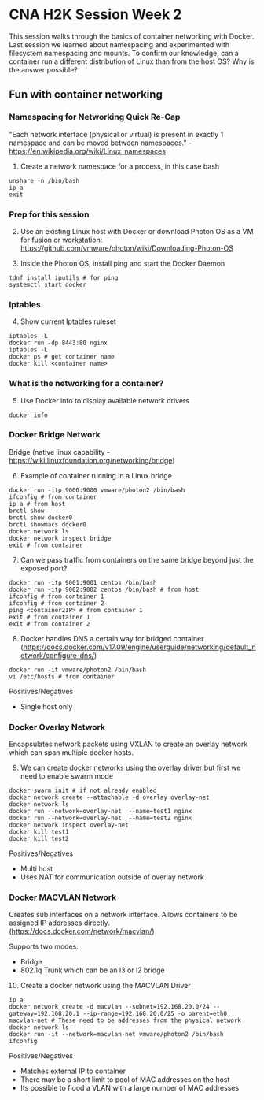 # CNA H2K Session Week 2

This session walks through the basics of container networking with Docker.  Last session we learned about namespacing and experimented with filesystem namespacing and mounts.  To confirm our knowledge, can a container run a different distribution of Linux than from the host OS?  Why is the answer possible?

## Fun with container networking

### Namespacing for Networking Quick Re-Cap

"Each network interface (physical or virtual) is present in exactly 1 namespace and can be moved between namespaces." - https://en.wikipedia.org/wiki/Linux_namespaces

1. Create a network namespace for a process, in this case bash

```
unshare -n /bin/bash
ip a
exit
```

### Prep for this session

2. Use an existing Linux host with Docker or download Photon OS as a VM for fusion or workstation: https://github.com/vmware/photon/wiki/Downloading-Photon-OS

3. Inside the Photon OS, install ping and start the Docker Daemon

```
tdnf install iputils # for ping
systemctl start docker
```

### Iptables

4. Show current Iptables ruleset

```
iptables -L
docker run -dp 8443:80 nginx
iptables -L
docker ps # get container name
docker kill <container name>
```

### What is the networking for a container?

5. Use Docker info to display available network drivers

`docker info`

### Docker Bridge Network

Bridge (native linux capability - https://wiki.linuxfoundation.org/networking/bridge)

6. Example of container running in a Linux bridge

```
docker run -itp 9000:9000 vmware/photon2 /bin/bash
ifconfig # from container
ip a # from host
brctl show
brctl show docker0
brctl showmacs docker0
docker network ls
docker network inspect bridge
exit # from container
```

7. Can we pass traffic from containers on the same bridge beyond just the exposed port?

```
docker run -itp 9001:9001 centos /bin/bash
docker run -itp 9002:9002 centos /bin/bash # from host
ifconfig # from container 1
ifconfig # from container 2
ping <container2IP> # from container 1
exit # from container 1
exit # from container 2
```

8. Docker handles DNS a certain way for bridged container (https://docs.docker.com/v17.09/engine/userguide/networking/default_network/configure-dns/)

```
docker run -it vmware/photon2 /bin/bash
vi /etc/hosts # from container
```

Positives/Negatives
- Single host only

### Docker Overlay Network

Encapsulates network packets using VXLAN to create an overlay network which can span multiple docker hosts.

9. We can create docker networks using the overlay driver but first we need to enable swarm mode

```
docker swarm init # if not already enabled
docker network create --attachable -d overlay overlay-net
docker network ls
docker run --network=overlay-net  --name=test1 nginx
docker run --network=overlay-net  --name=test2 nginx
docker network inspect overlay-net
docker kill test1
docker kill test2
```

Positives/Negatives
- Multi host
- Uses NAT for communication outside of overlay network

### Docker MACVLAN Network

Creates sub interfaces on a network interface.  Allows containers to be assigned IP addresses directly. (https://docs.docker.com/network/macvlan/)

Supports two modes:
- Bridge
- 802.1q Trunk which can be an l3 or l2 bridge

10. Create a docker network using the MACVLAN Driver

```
ip a
docker network create -d macvlan --subnet=192.168.20.0/24 --gateway=192.168.20.1 --ip-range=192.168.20.0/25 -o parent=eth0 macvlan-net # These need to be addresses from the physical network
docker network ls
docker run -it --network=macvlan-net vmware/photon2 /bin/bash
ifconfig
```


Positives/Negatives
- Matches external IP to container
- There may be a short limit to pool of MAC addresses on the host
- Its possible to flood a VLAN with a large number of MAC addresses
